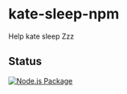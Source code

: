 # kate-sleep-npm
Help kate sleep 
Zzz

## Status
[![Node.js Package](https://github.com/Official-Hawks/kate-sleep-npm/actions/workflows/npm-publish.yml/badge.svg)](https://github.com/Official-Hawks/kate-sleep-npm/actions/workflows/npm-publish.yml)
